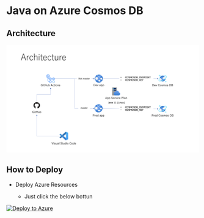 # Java on Azure Cosmos DB

## Architecture

<img src="images/architecture.png" />

## How to Deploy

- Deploy Azure Resources

    - Just click the below bottun

[![Deploy to Azure](https://aka.ms/deploytoazurebutton)](https%3A%2F%2Fraw.githubusercontent.com%2Fkohei3110%2FJavaOnAzure-CosmosDB%2Fmaster%2Fazure%2Ftemplate.json)
